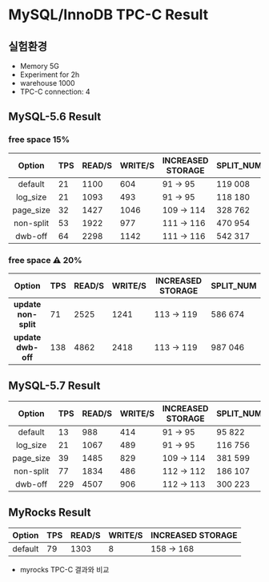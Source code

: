 # MySQL/InnoDB TPC-C Result

## 실험환경
- Memory 5G
- Experiment for 2h
- warehouse 1000
- TPC-C connection: 4

## MySQL-5.6  Result

### free space 15%

| Option   |  TPS | READ/S | WRITE/S  | INCREASED STORAGE | SPLIT_NUM |
|:----------:|-------------|-------------|-------------|-------------|-------------|
|default| 21 | 1100  | 604 | 91 -> 95 | 119 008 |
|log_size| 21 | 1093  | 493 |  91 -> 95 | 118 180 |
|page_size| 32 |  1427 | 1046 | 109 -> 114 | 328 762 |
|non-split|53 |  1922 | 977 |  111 -> 116 | 470 954 |
|dwb-off | 64 |  2298  | 1142 |  111 -> 116 | 542 317 |

### **free space :warning: 20%**

| Option   |  TPS | READ/S | WRITE/S  | INCREASED STORAGE | SPLIT_NUM |
|:----------:|-------------|-------------|-------------|-------------|-------------|
|**update non-split** | 71 |  2525  | 1241 |  113 -> 119 | 586 674|
|**update dwb-off** | 138 |  4862  | 2418 |  113 -> 119 | 987 046|

## MySQL-5.7 Result

| Option   |  TPS | READ/S | WRITE/S  | INCREASED STORAGE | SPLIT_NUM |
|:----------:|-------------|-------------|-------------|-------------|-------------|
|default| 13 | 988  | 414 | 91 -> 95 | 95 822 |
|log_size| 21 | 1067  | 489 | 91 -> 95 | 116 756 |
|page_size| 39 | 1485 | 829  |  109 -> 114 | 381 599 |
|non-split| 77 | 1834  | 486 | 112 -> 112 | 186 107 |
| dwb-off | 229 | 4507  | 906 | 112 -> 113 | 300 223 |

## MyRocks Result

| Option   |  TPS | READ/S | WRITE/S  | INCREASED STORAGE | 
|:----------:|-------------|-------------|-------------|-------------|
|default| 79 | 1303 | 8 | 158 -> 168 | 

- myrocks TPC-C 결과와 비교
